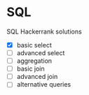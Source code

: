 # SQL
SQL Hackerrank solutions
- [X] basic select 
- [ ] advanced select 
- [ ] aggregation
- [ ] basic join 
- [ ] advanced join
- [ ] alternative queries
